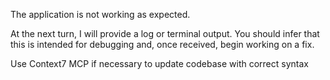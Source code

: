 The application is not working as expected.

At the next turn, I will provide a log or terminal output. You should infer that this is intended for debugging and, once received, begin working on a fix.

Use Context7 MCP if necessary to update codebase with correct syntax